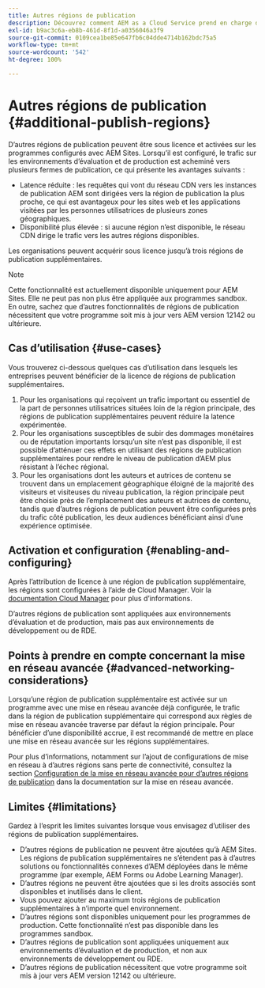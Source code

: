 ```yaml
---
title: Autres régions de publication
description: Découvrez comment AEM as a Cloud Service prend en charge des régions de publication supplémentaires pour une disponibilité accrue et une latence réduite.
exl-id: b9ac3c6a-eb8b-461d-8f1d-a0356046a3f9
source-git-commit: 0109cea1be85e647fb6c04dde4714b162bdc75a5
workflow-type: tm+mt
source-wordcount: '542'
ht-degree: 100%

---
```


# Autres régions de publication {#additional-publish-regions}

D’autres régions de publication peuvent être sous licence et activées sur les programmes configurés avec AEM Sites. Lorsqu’il est configuré, le trafic sur les environnements d’évaluation et de production est acheminé vers plusieurs fermes de publication, ce qui présente les avantages suivants :

* Latence réduite : les requêtes qui vont du réseau CDN vers les instances de publication AEM sont dirigées vers la région de publication la plus proche, ce qui est avantageux pour les sites web et les applications visitées par les personnes utilisatrices de plusieurs zones géographiques.
* Disponibilité plus élevée : si aucune région n’est disponible, le réseau CDN dirige le trafic vers les autres régions disponibles.

Les organisations peuvent acquérir sous licence jusqu’à trois régions de publication supplémentaires.

>[!NOTE]
>
>Cette fonctionnalité est actuellement disponible uniquement pour AEM Sites. Elle ne peut pas non plus être appliquée aux programmes sandbox. En outre, sachez que d’autres fonctionnalités de régions de publication nécessitent que votre programme soit mis à jour vers AEM version 12142 ou ultérieure.

## Cas d’utilisation {#use-cases}

Vous trouverez ci-dessous quelques cas d’utilisation dans lesquels les entreprises peuvent bénéficier de la licence de régions de publication supplémentaires.

1. Pour les organisations qui reçoivent un trafic important ou essentiel de la part de personnes utilisatrices situées loin de la région principale, des régions de publication supplémentaires peuvent réduire la latence expérimentée.
1. Pour les organisations susceptibles de subir des dommages monétaires ou de réputation importants lorsqu’un site n’est pas disponible, il est possible d’atténuer ces effets en utilisant des régions de publication supplémentaires pour rendre le niveau de publication d’AEM plus résistant à l’échec régional.
1. Pour les organisations dont les auteurs et autrices de contenu se trouvent dans un emplacement géographique éloigné de la majorité des visiteurs et visiteuses du niveau publication, la région principale peut être choisie près de l’emplacement des auteurs et autrices de contenu, tandis que d’autres régions de publication peuvent être configurées près du trafic côté publication, les deux audiences bénéficiant ainsi d’une expérience optimisée.

## Activation et configuration {#enabling-and-configuring}

Après l’attribution de licence à une région de publication supplémentaire, les régions sont configurées à l’aide de Cloud Manager. Voir la [documentation Cloud Manager](/help/implementing/cloud-manager/manage-environments.md#multiple-regions) pour plus d’informations.

D’autres régions de publication sont appliquées aux environnements d’évaluation et de production, mais pas aux environnements de développement ou de RDE.

## Points à prendre en compte concernant la mise en réseau avancée {#advanced-networking-considerations}

Lorsqu’une région de publication supplémentaire est activée sur un programme avec une mise en réseau avancée déjà configurée, le trafic dans la région de publication supplémentaire qui correspond aux règles de mise en réseau avancée traverse par défaut la région principale. Pour bénéficier d’une disponibilité accrue, il est recommandé de mettre en place une mise en réseau avancée sur les régions supplémentaires.

Pour plus d’informations, notamment sur l’ajout de configurations de mise en réseau à d’autres régions sans perte de connectivité, consultez la section [Configuration de la mise en réseau avancée pour d’autres régions de publication](/help/security/configuring-advanced-networking.md#advanced-networking-configuration-for-additional-publish-regions) dans la documentation sur la mise en réseau avancée.

## Limites {#limitations}

Gardez à l’esprit les limites suivantes lorsque vous envisagez d’utiliser des régions de publication supplémentaires.

* D’autres régions de publication ne peuvent être ajoutées qu’à AEM Sites. Les régions de publication supplémentaires ne s’étendent pas à d’autres solutions ou fonctionnalités connexes d’AEM déployées dans le même programme (par exemple, AEM Forms ou Adobe Learning Manager).
* D’autres régions ne peuvent être ajoutées que si les droits associés sont disponibles et inutilisés dans le client.
* Vous pouvez ajouter au maximum trois régions de publication supplémentaires à n’importe quel environnement.
* D’autres régions sont disponibles uniquement pour les programmes de production. Cette fonctionnalité n’est pas disponible dans les programmes sandbox.
* D’autres régions de publication sont appliquées uniquement aux environnements d’évaluation et de production, et non aux environnements de développement ou RDE.
* D’autres régions de publication nécessitent que votre programme soit mis à jour vers AEM version 12142 ou ultérieure.
